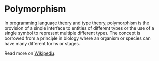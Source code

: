# Polymorphism

In [programming language theory](programming-language-theory.md) and type theory, polymorphism is the provision of a single interface to entities of different types or the use of a single symbol to represent multiple different types. The concept is borrowed from a principle in biology where an organism or species can have many different forms or stages.

Read more on [Wikipedia](https://en.wikipedia.org/wiki/Polymorphism_(computer_science)).
